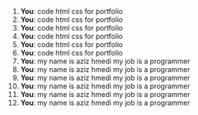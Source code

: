 1. **You**: code html css for portfolio 
2. **You**: code html css for portfolio 
3. **You**: code html css for portfolio 
4. **You**: code html css for portfolio 
5. **You**: code html css for portfolio 
6. **You**: code html css for portfolio 
7. **You**: my name is aziz hmedi my job is a programmer 
8. **You**: my name is aziz hmedi my job is a programmer 
9. **You**: my name is aziz hmedi my job is a programmer 
10. **You**: my name is aziz hmedi my job is a programmer 
11. **You**: my name is aziz hmedi my job is a programmer 
12. **You**: my name is aziz hmedi my job is a programmer 